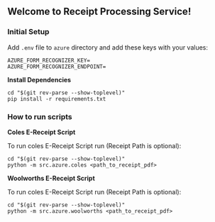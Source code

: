 ## Welcome to Receipt Processing Service!
### Initial Setup

Add `.env` file to `azure` directory and add these keys with your values:
```commandline
AZURE_FORM_RECOGNIZER_KEY=  
AZURE_FORM_RECOGNIZER_ENDPOINT= 
```

**Install Dependencies**
```commandline
cd "$(git rev-parse --show-toplevel)"
pip install -r requirements.txt
```

### How to run scripts
**Coles E-Receipt Script**

To run coles E-Receipt Script run (Receipt Path is optional):
```commandline
cd "$(git rev-parse --show-toplevel)"
python -m src.azure.coles <path_to_receipt_pdf>     
```

**Woolworths E-Receipt Script**

To run coles E-Receipt Script run (Receipt Path is optional):
```commandline
cd "$(git rev-parse --show-toplevel)"
python -m src.azure.woolworths <path_to_receipt_pdf>    
```